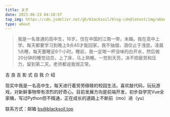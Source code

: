 ```yaml
---
title: 关于
date: 2021-06-23 04:10:57
top_img: https://cdn.jsdelivr.net/gh/b1acksoil/blog-cdn@latest/img/about.jpg
type: about
---
```


> 我是一名普通的高中生，16岁。住在中国的江南一带，未婚。我在高中上学。每天都要学习到晚上9点40才能回家。我不抽烟，酒仅止于浅尝。凌晨1点睡，每天要睡足6个小时。睡前，我一定喝一杯没味的白开水，然后做20分钟的睡觉动员，上了床，马上熟睡。一觉到天亮，决不把疲劳和压力，留到第二天。老师都说我很正常。

吉 良 吉 影 式 自 我 介 绍

现实中我是一名高中生，每天进行着劳劳碌碌的校园生活。喜欢敲代码，玩玩游戏，对新鲜事物带有浓烈的好奇心。目前发展方向是前端开发，初步自学完Vue全家桶，写过Python但不精通，正在成长的道路上不断前（mo）进（yu）

联系方式：邮箱 [bs@blacksoil.top](mailto:bs@blacksoil.top)